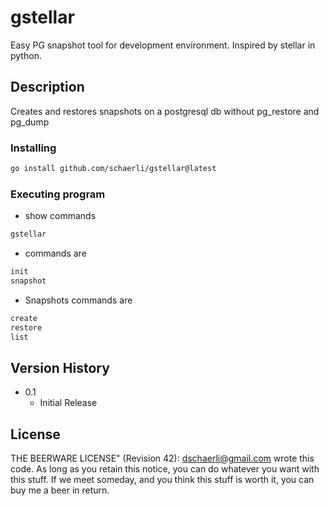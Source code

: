 # gstellar

Easy PG snapshot tool for development environment. Inspired by stellar in python.

## Description

Creates and restores snapshots on a postgresql db without pg_restore and pg_dump

### Installing

```bash
go install github.com/schaerli/gstellar@latest
```

### Executing program

* show commands
```bash
gstellar
```

* commands are
```bash
init
snapshot
```

* Snapshots commands are
```bash
create
restore
list
```

## Version History

* 0.1
    * Initial Release

## License

THE BEERWARE LICENSE" (Revision 42):
<dschaerli@gmail.com> wrote this code. As long as you retain this
notice, you can do whatever you want with this stuff. If we
meet someday, and you think this stuff is worth it, you can
buy me a beer in return.

